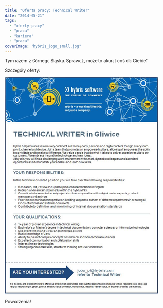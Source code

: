 ```yaml
---
title: "Oferta pracy: Technical Writer"
date: "2014-05-21"
tags:
  - "oferty-pracy"
  - "praca"
  - "kariera"
  - "praca"
coverImage: "hybris_logo_small.jpg"
---
```


Tym razem z Górnego Śląska. Sprawdź, może to akurat coś dla Ciebie?

Szczegóły oferty:

[![hybrisoferta](images/hybrisoferta.jpg)](http://techwriter.pl/wp-content/uploads/2014/05/hybrisoferta.jpg)

Powodzenia!
